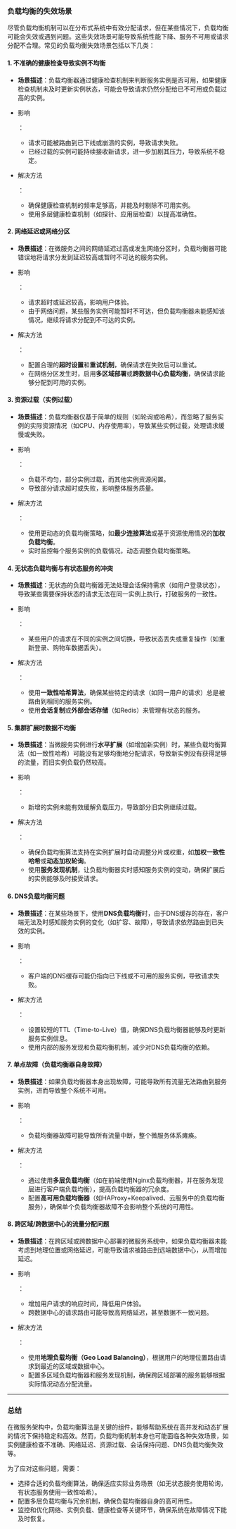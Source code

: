 ### 负载均衡的失效场景

尽管负载均衡机制可以在分布式系统中有效分配请求，但在某些情况下，负载均衡可能会失效或遇到问题。这些失效场景可能导致系统性能下降、服务不可用或请求分配不合理。常见的负载均衡失效场景包括以下几类：

#### 1. **不准确的健康检查导致实例不均衡**

- **场景描述**：负载均衡器通过健康检查机制来判断服务实例是否可用，如果健康检查机制未及时更新实例状态，可能会导致请求仍然分配给已不可用或负载过高的实例。

- 影响

  ：

  - 请求可能被路由到已下线或崩溃的实例，导致请求失败。
  - 已经过载的实例可能持续接收新请求，进一步加剧其压力，导致系统不稳定。

- 解决方法

  ：

  - 确保健康检查机制的频率足够高，并能及时剔除不可用实例。
  - 使用多层健康检查机制（如探针、应用层检查）以提高准确性。

#### 2. **网络延迟或网络分区**

- **场景描述**：在微服务之间的网络延迟过高或发生网络分区时，负载均衡器可能错误地将请求分发到延迟较高或暂时不可达的服务实例。

- 影响

  ：

  - 请求超时或延迟较高，影响用户体验。
  - 由于网络问题，某些服务实例可能暂时不可达，但负载均衡器未能感知该情况，继续将请求分配到不可达的实例。

- 解决方法

  ：

  - 配置合理的**超时设置**和**重试机制**，确保请求在失败后可以重试。
  - 在网络分区发生时，启用**多区域部署**或**跨数据中心负载均衡**，确保请求能够分配到可用的实例。

#### 3. **资源过载（实例过载）**

- **场景描述**：负载均衡器仅基于简单的规则（如轮询或哈希），而忽略了服务实例的实际资源情况（如CPU、内存使用率），导致某些实例过载，处理请求缓慢或失败。

- 影响

  ：

  - 负载不均匀，部分实例过载，而其他实例资源闲置。
  - 导致部分请求超时或失败，影响整体服务质量。

- 解决方法

  ：

  - 使用更动态的负载均衡策略，如**最少连接算法**或基于资源使用情况的**加权负载均衡**。
  - 实时监控每个服务实例的负载情况，动态调整负载均衡策略。

#### 4. **无状态负载均衡与有状态服务的冲突**

- **场景描述**：无状态的负载均衡器无法处理会话保持需求（如用户登录状态），导致某些需要保持状态的请求无法在同一实例上执行，打破服务的一致性。

- 影响

  ：

  - 某些用户的请求在不同的实例之间切换，导致状态丢失或重复操作（如重新登录、购物车数据丢失）。

- 解决方法

  ：

  - 使用**一致性哈希算法**，确保某些特定的请求（如同一用户的请求）总是被路由到相同的服务实例。
  - 使用**会话复制**或**外部会话存储**（如Redis）来管理有状态的服务。

#### 5. **集群扩展时数据不均衡**

- **场景描述**：当微服务实例进行**水平扩展**（如增加新实例）时，某些负载均衡算法（如一致性哈希）可能没有足够均衡地分配请求，导致新实例没有获得足够的流量，而旧实例负载仍然较高。

- 影响

  ：

  - 新增的实例未能有效缓解负载压力，导致部分旧实例继续过载。

- 解决方法

  ：

  - 确保负载均衡算法支持在实例扩展时自动调整分片或权重，如**加权一致性哈希**或**动态加权轮询**。
  - 使用**服务发现机制**，让负载均衡器实时感知服务实例的变动，确保扩展后的实例能够及时接受请求。

#### 6. **DNS负载均衡问题**

- **场景描述**：在某些场景下，使用**DNS负载均衡**时，由于DNS缓存的存在，客户端无法及时感知服务实例的变化（如扩容、故障），导致请求依然路由到已失效的实例。

- 影响

  ：

  - 客户端的DNS缓存可能仍指向已下线或不可用的服务实例，导致请求失败。

- 解决方法

  ：

  - 设置较短的TTL（Time-to-Live）值，确保DNS负载均衡器能够及时更新服务实例信息。
  - 使用内部的服务发现和负载均衡机制，减少对DNS负载均衡的依赖。

#### 7. **单点故障（负载均衡器自身故障）**

- **场景描述**：如果负载均衡器本身出现故障，可能导致所有流量无法路由到服务实例，进而导致整个系统不可用。

- 影响

  ：

  - 负载均衡器故障可能导致所有流量中断，整个微服务体系瘫痪。

- 解决方法

  ：

  - 通过使用**多层负载均衡**（如在前端使用Nginx负载均衡器，并在服务发现层进行客户端负载均衡），提高负载均衡器的冗余度。
  - 配置**高可用负载均衡器**（如HAProxy+Keepalived、云服务中的负载均衡服务），确保单个负载均衡器故障不会影响整个系统的可用性。

#### 8. **跨区域/跨数据中心的流量分配问题**

- **场景描述**：在跨区域或跨数据中心部署的微服务系统中，如果负载均衡器未能考虑到地理位置或网络延迟，可能导致请求被路由到远端数据中心，从而增加延迟。

- 影响

  ：

  - 增加用户请求的响应时间，降低用户体验。
  - 跨数据中心的请求路由可能导致高网络延迟，甚至数据不一致问题。

- 解决方法

  ：

  - 使用**地理负载均衡（Geo Load Balancing）**，根据用户的地理位置路由请求到最近的区域或数据中心。
  - 配置多区域负载均衡器和服务发现机制，确保跨区域部署的服务能够根据实际情况动态分配流量。

------

### 总结

在微服务架构中，负载均衡算法是关键的组件，能够帮助系统在高并发和动态扩展的情况下保持稳定和高效。然而，负载均衡机制本身也可能面临各种失效场景，如实例健康检查不准确、网络延迟、资源过载、会话保持问题、DNS负载均衡失效等。

为了应对这些问题，需要：

- 选择合适的负载均衡算法，确保适应实际业务场景（如无状态服务使用轮询，有状态服务使用一致性哈希）。
- 配置多层负载均衡与冗余机制，确保负载均衡器自身的高可用性。
- 监控和优化网络、实例负载、健康检查等关键环节，确保系统在故障情况下能及时恢复。